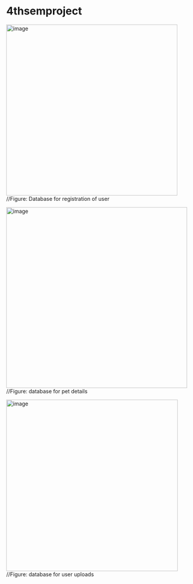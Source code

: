 # 4thsemproject

<img width="455" alt="image" src="https://github.com/user-attachments/assets/07d892b4-ba24-42c4-b727-c4f94e7425ca" /> //Figure: Database for registration of user

<img width="481" alt="image" src="https://github.com/user-attachments/assets/8830058e-0069-4fde-aa7b-cf5d620a0572" /> //Figure: database for pet details 

<img width="456" alt="image" src="https://github.com/user-attachments/assets/cdb03415-f911-44d9-a140-b85804f3dcb4" /> //Figure: database for user uploads


